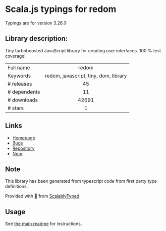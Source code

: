 
# Scala.js typings for redom

Typings are for version 3.26.0

## Library description:
Tiny turboboosted JavaScript library for creating user interfaces. 100 % test coverage!

|                    |                 |
| ------------------ | :-------------: |
| Full name          | redom |
| Keywords           | redom, javascript, tiny, dom, library |
| # releases         | 45 |
| # dependents       | 11 |
| # downloads        | 42691 |
| # stars            | 1 |

## Links
- [Homepage](https://redom.js.org)
- [Bugs](https://github.com/redom/redom/issues)
- [Repository](https://github.com/redom/redom)
- [Npm](https://www.npmjs.com/package/redom)
    


## Note
This library has been generated from typescript code from first party type definitions.

Provided with :purple_heart: from [ScalablyTyped](https://github.com/oyvindberg/ScalablyTyped)

## Usage
See [the main readme](../../readme.md) for instructions.


